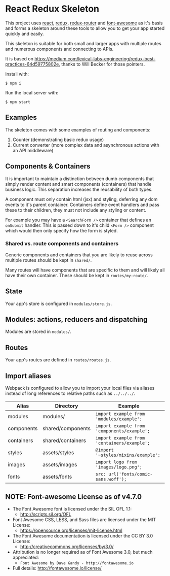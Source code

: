 
# React Redux Skeleton

This project uses [react](https://github.com/facebook/react), [redux](https://github.com/rackt/redux), [redux-router](https://github.com/rackt/redux-router) and [font-awesome]() as it's basis and forms a skeleton around these tools to allow you to get your app started quickly and easily.

This skeleton is suitable for both small and larger apps with multiple routes and numerous components and connecting to APIs.

It is based on https://medium.com/lexical-labs-engineering/redux-best-practices-64d59775802e, thanks to Will Becker for those pointers.

Install with:

```
$ npm i
```

Run the local server with:

```
$ npm start
```


## Examples

The skeleton comes with some examples of routing and components:

1. Counter (demonstrating basic redux usage)
2. Current converter (more complex data and asynchronous actions with an API middleware)


## Components & Containers

It is important to maintain a distinction between dumb components that simply render content and smart components (containers) that handle business logic. This separation increases the reusability of both types.

A component must only contain html (jsx) and styling, deferring any dom events to it's parent container. Containers define event handlers and pass these to their children, they must not include any styling or content.

For example you may have a `<SearchForm />` container that defines an `onSubmit` handler. This is passed down to it's child `<Form />` component which would then only specify how the form is styled.

### Shared vs. route components and containers

Generic components and containers that you are likely to reuse across multiple routes should be kept in `shared/`.

Many routes will have components that are specific to them and will likely all have their own container. These should be kept in `routes/my-route/`.


## State

Your app's store is configured in `modules/store.js`.


## Modules: actions, reducers and dispatching

Modules are stored in `modules/`.


## Routes

Your app's routes are defined in `routes/routes.js`.


## Import aliases

Webpack is configured to allow you to import your local files via aliases instead of long references to relative paths such as `../../../`.

| Alias | Directory | Example |
|-------|-----------|---------|
| modules | modules/ | `import example from 'modules/example';` |
| components | shared/components | `import example from 'components/example';` |
| containers | shared/containers | `import example from 'containers/example';` |
| styles     | assets/styles     | `@import '~styles/mixins/example';` |
| images     | assets/images     | `import logo from 'images/logo.png';` |
| fonts      | assets/fonts      | `src: url('fonts/comic-sans.woff');` |

## NOTE: Font-awesome License as of v4.7.0
- The Font Awesome font is licensed under the SIL OFL 1.1:
  - http://scripts.sil.org/OFL
- Font Awesome CSS, LESS, and Sass files are licensed under the MIT License:
  - https://opensource.org/licenses/mit-license.html
- The Font Awesome documentation is licensed under the CC BY 3.0 License:
  - http://creativecommons.org/licenses/by/3.0/
- Attribution is no longer required as of Font Awesome 3.0, but much appreciated:
  - `Font Awesome by Dave Gandy - http://fontawesome.io`
- Full details: http://fontawesome.io/license/
